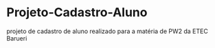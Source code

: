 # Projeto-Cadastro-Aluno
projeto de cadastro de aluno realizado para a matéria de PW2 da ETEC Barueri
